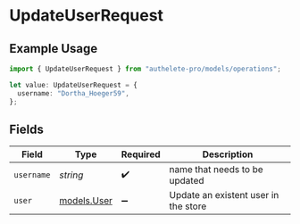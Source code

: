 # UpdateUserRequest

## Example Usage

```typescript
import { UpdateUserRequest } from "authelete-pro/models/operations";

let value: UpdateUserRequest = {
  username: "Dortha_Hoeger59",
};
```

## Fields

| Field                                | Type                                 | Required                             | Description                          |
| ------------------------------------ | ------------------------------------ | ------------------------------------ | ------------------------------------ |
| `username`                           | *string*                             | :heavy_check_mark:                   | name that needs to be updated        |
| `user`                               | [models.User](../../models/user.md)  | :heavy_minus_sign:                   | Update an existent user in the store |